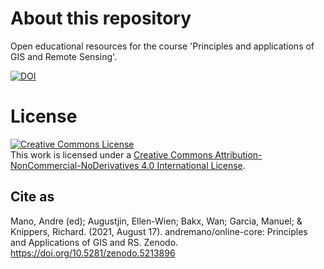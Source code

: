 # About this repository

Open educational resources for the course 'Principles and applications of GIS and Remote Sensing'.

[![DOI](https://zenodo.org/badge/322062829.svg)](https://zenodo.org/badge/latestdoi/322062829)

# License

<a rel="license" href="http://creativecommons.org/licenses/by-nc-nd/4.0/"><img alt="Creative Commons License" style="border-width:0" src="https://i.creativecommons.org/l/by-nc-nd/4.0/88x31.png" /></a><br />This work is licensed under a <a rel="license" href="http://creativecommons.org/licenses/by-nc-nd/4.0/">Creative Commons Attribution-NonCommercial-NoDerivatives 4.0 International License</a>.

## Cite as
Mano, Andre (ed); Augustjin, Ellen-Wien; Bakx, Wan; Garcia, Manuel; & Knippers, Richard. (2021, August 17). andremano/online-core: Principles and Applications of GIS and RS. Zenodo. https://doi.org/10.5281/zenodo.5213896

